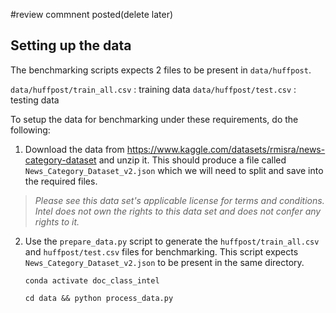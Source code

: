 #review commnent posted(delete later)
## Setting up the data

The benchmarking scripts expects 2 files to be present in `data/huffpost`.

`data/huffpost/train_all.csv` : training data
`data/huffpost/test.csv` : testing data

To setup the data for benchmarking under these requirements, do the following:

1. Download the data from https://www.kaggle.com/datasets/rmisra/news-category-dataset and unzip it.  This should produce a file called `News_Category_Dataset_v2.json` which we will need to split and save into the required files.
> *Please see this data set's applicable license for terms and conditions. Intel does not own the rights to this data set and does not confer any rights to it.*
   
2. Use the `prepare_data.py` script to generate the `huffpost/train_all.csv` and `huffpost/test.csv` files for benchmarking.  This script expects `News_Category_Dataset_v2.json` to be present in the same directory.

    `conda activate doc_class_intel`

    `cd data && python process_data.py`